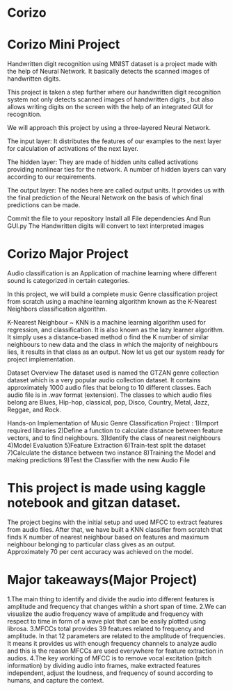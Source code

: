 # Corizo
# Corizo Mini Project

Handwritten digit recognition using MNIST dataset is a  project made with the help of Neural Network. 
It basically detects the scanned images of handwritten digits. 

This  project is taken a step further where our handwritten digit recognition system not only detects scanned images of handwritten digits ,
but also allows writing digits on the screen with the help of an integrated GUI for recognition. 

We will approach this project by using a three-layered Neural Network. 

The input layer: It distributes the features of our examples to the next layer for calculation of activations of the next layer.

The hidden layer: They are made of hidden units called activations providing nonlinear ties for the network. 
                  A number of hidden layers can vary according to our requirements.
                  
The output layer: The nodes here are called output units. It provides us with the final prediction of the Neural Network on the basis of which 
                  final predictions can be made.
                  
Commit the file to your repository 
Install all File dependencies
And Run GUI.py
The Handwritten digits will convert to text interpreted images



# Corizo Major Project

Audio classification is an Application of machine learning where different sound is categorized in certain categories. 

In this project, we will build a complete music Genre classification project from scratch using a machine learning algorithm known as the K-Nearest Neighbors classification algorithm.

K-Nearest Neighbour ~ KNN is a machine learning algorithm used for regression, and classification. It is also known as the lazy learner algorithm. It simply uses a distance-based method o find the K number of similar neighbours to new data and the class in which the majority of neighbours lies, it results in that class as an output. Now let us get our system ready for project implementation.

Dataset Overview
The dataset used is named the GTZAN genre collection dataset which is a very popular audio collection dataset. It contains approximately 1000 audio files that belong to 10 different classes. Each audio file is in .wav format (extension). The classes to which audio files belong are Blues, Hip-hop, classical, pop, Disco, Country, Metal, Jazz, Reggae, and Rock.

Hands-on Implementation of Music Genre Classification Project :
1)Import required libraries
2)Define a function to calculate distance between feature vectors, and to find neighbours.
3)Identify the class of nearest neighbours
4)Model Evaluation
5)Feature Extraction
6)Train-test split the dataset
7)Calculate the distance between two instance
8)Training the Model and making predictions
9)Test the Classifier with the new Audio File

# This project is made using kaggle notebook and gitzan dataset.


The project begins with the initial setup and used MFCC to extract features from audio files. 
After that, we have built a KNN classifier from scratch that finds K number of nearest neighbour based on features and maximum neighbour belonging to particular class gives as an output.  
Approximately 70 per cent accuracy was achieved on the model.

# Major takeaways(Major Project)
1.The main thing to identify and divide the audio into different features is amplitude and frequency that changes within a short span of time.
2.We can visualize the audio frequency wave of amplitude and frequency with respect to time in form of a wave plot that can be easily plotted using librosa.
3.MFCCs total provides 39 features related to frequency and amplitude. In that 12 parameters are related to the amplitude of frequencies. It means it provides us with enough frequency channels to analyze audio and this is the reason MFCCs are used everywhere for feature extraction in audios.
4.The key working of MFCC is to remove vocal excitation (pitch information) by dividing audio into frames, make extracted features independent, adjust the loudness, and frequency of sound according to humans, and capture the context.
